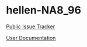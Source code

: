 # hellen-NA8_96

[Public Issue Tracker](https://github.com/rusefi/hellen-NA8-96-issues)

[User Documentation](https://github.com/rusefi/rusefi/wiki/Hellen-NA96)
